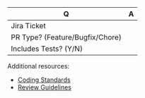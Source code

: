 | Q                               | A   |
|---------------------------------|-----|
| Jira Ticket                     |     |
| PR Type? (Feature/Bugfix/Chore) |     |
| Includes Tests? (Y/N)           |     |

Additional resources:
- [Coding Standards](https://immediateco.atlassian.net/wiki/spaces/TL/pages/5250998/Coding+standards)
- [Review Guidelines](https://immediateco.atlassian.net/wiki/spaces/TL/pages/5251007/Code+reviews)

<!--
Replace this notice with a short README for your feature/bugfix.
This will help people understand your PR and can be used as a start for the documentation.
-->
